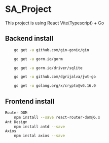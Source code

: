 # SA_Project
This project is using React Vite(Typescript) + Go

## Backend install
    
```bash
    go get -u github.com/gin-gonic/gin

    go get -u gorm.io/gorm

    go get -u gorm.io/driver/sqlite

    go get -u github.com/dgrijalva/jwt-go

    go get -u golang.org/x/crypto@v0.16.0
```
## Frontend install

```bash
Router DOM
    npm install --save react-router-dom@6.x
Ant Design
    npm install antd --save
Axios
    npm instal axios --save
```